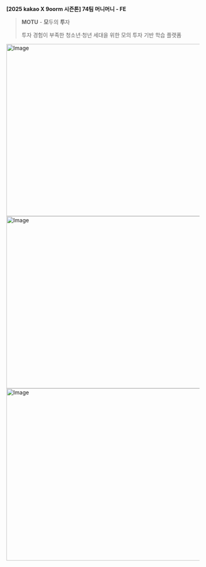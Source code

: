 **[2025 kakao X 9oorm 시즌톤] 74팀 머니머니 - FE**
> **MOTU** - **모**두의 **투**자
> 
> 투자 경험이 부족한 청소년·청년 세대을 위한 모의 투자 기반 학습 플랫폼

<img width="800" height="450" alt="Image" src="https://github.com/user-attachments/assets/041825e3-910e-42b5-9620-eadc7615641e" />
<img width="800" height="450" alt="Image" src="https://github.com/user-attachments/assets/b6b63973-f7e7-4b12-87fa-3ef538350337" />
<img width="800" height="450" alt="Image" src="https://github.com/user-attachments/assets/e2c15d98-33c2-4643-a0f5-9c33c5fd6c44" />
